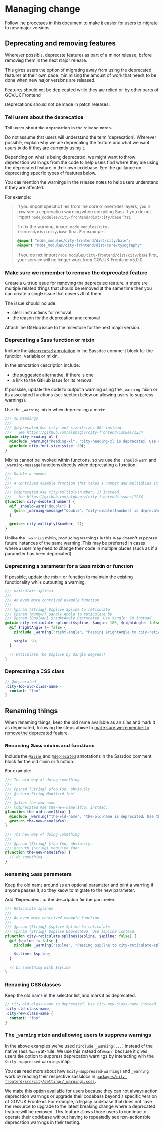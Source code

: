 # Managing change

Follow the processes in this document to make it easier for users to migrate to new major versions.

## Deprecating and removing features

Wherever possible, deprecate features as part of a minor release, before removing them in the next major release.

This gives users the option of migrating away from using the deprecated features at their own pace, minimising the amount of work that needs to be done when new major versions are released.

Features should not be deprecated while they are relied on by other parts of GOV.UK Frontend.

Deprecations should not be made in patch releases.

### Tell users about the deprecation

Tell users about the deprecation in the release notes.

Do not assume that users will understand the term 'deprecation'. Wherever possible, explain why we are deprecating the feature and what we want users to do if they are currently using it.

Depending on what is being deprecated, we might want to throw deprecation warnings from the code to help users find where they are using the deprecated feature in their own codebase. See the guidance on deprecating specific types of features below.

You can mention the warnings in the release notes to help users understand if they are affected.

For example:

> If you import specific files from the core or overrides layers, you’ll now see a deprecation warning when compiling Sass if you do not import `node_modules/city-frontend/dist/city/base` first.
>
> To fix the warning, import `node_modules/city-frontend/dist/city/base` first. For example:
>
> ```scss
> @import "node_modules/city-frontend/dist/city/base";
> @import "node_modules/city-frontend/dist/core/typography";
> ```
>
> If you do not import `node_modules/city-frontend/dist/city/base` first, your service will no longer work from GOV.UK Frontend v5.0.0.

### Make sure we remember to remove the deprecated feature

Create a GitHub issue for removing the deprecated feature. If there are multiple related things that should be removed at the same time then you can create a single issue that covers all of them.

The issue should include:

- clear instructions for removal
- the reason for the deprecation and removal

Attach the GitHub issue to the milestone for the next major version.

### Deprecating a Sass function or mixin

Include the [`@deprecated` annotation](http://sassdoc.com/annotations/#deprecated) in the Sassdoc comment block for the function, variable or mixin.

In the annotation description include:

- the suggested alternative, if there is one
- a link to the GitHub issue for its removal

If possible, update the code to output a warning using the `_warning` mixin or its associated functions (see section below on allowing users to suppress warnings).

Use the `_warning` mixin when deprecating a mixin:

```scss
/// XL headings
///
/// @deprecated Use city-font-size($size: 80) instead.
///   See https://github.com/alphagov/city-frontend/issues/1234
@mixin city-heading-xl {
  @include _warning("heading-xl", "city-heading-xl is deprecated. Use city-font-size(80) instead.");
  @include city-font-size($size: 80);
}
```

Mixins cannot be invoked within functions, so we use the `_should-warn` and `_warning-message` functions directly when deprecating a function:

```scss
/// Double a number
///
/// A contrived example function that takes a number and multiplies it by 2.
///
/// @deprecated Use city-multiply(number, 2) instead.
///   See https://github.com/alphagov/city-frontend/issues/1234
@function city-double($number) {
  @if _should-warn("double") {
    @warn _warning-message("double", "city-double($number) is deprecated. Use city-multiply($number, 2) instead.");
  }

  @return city-multiply($number, 2);
}
```

Unlike the `_warning` mixin, producing warnings in this way doesn't suppress future instances of the same warning. This may be preferred in cases where a user may need to change their code in multiple places (such as if a parameter has been deprecated).

### Deprecating a parameter for a Sass mixin or function

If possible, update the mixin or function to maintain the existing functionality while outputting a warning.

```scss
/// Reticulate splines
///
/// An even more contrived example function
///
/// @param {String} $spline Spline to reticulate
/// @param {Number} $angle Angle to reticulate by
/// @param {Boolean} $rightAngle Deprecated. Use $angle: 90 instead.
@mixin city-reticulate-splines($spline, $angle: 180, $rightAngle: false) {
  @if $rightAngle != false {
    @include _warning("right-angle", "Passing $rightAngle to city-reticulate-splines is deprecated. Pass $angle: 90 instead.");

    $angle: 90;
  }

  // Reticulate the $spline by $angle degrees!
}
```

### Deprecating a CSS class

```scss
// @deprecated
.city-foo-old-class-name {
  content: "foo";
}
```

## Renaming things

When renaming things, keep the old name available as an alias and mark it as deprecated, following the steps above to [make sure we remember to remove the deprecated feature](#make-sure-we-remember-to-remove-the-deprecated-feature).

### Renaming Sass mixins and functions

Include the [`@alias`](http://sassdoc.com/annotations/#alias) and [`@deprecated`](http://sassdoc.com/annotations/#deprecated) annotations in the Sassdoc comment block for the old mixin or function.

For example:

```scss
/// The old way of doing something
///
/// @param {String} $foo Foo, obviously.
/// @return String Modified foo!
///
/// @alias the-new-name
/// @deprecated Use the-new-name($foo) instead.
@function the-old-name($foo) {
  @include _warning("the-old-name", "the-old-name is deprecated. Use the-new-name instead.");
  @return the-new-name($foo);
}

/// The new way of doing something
///
/// @param {String} $foo Foo, obviously.
/// @return {String} Modified foo!
@function the-new-name($foo) {
  // do something...
}
```

### Renaming Sass parameters

Keep the old name around as an optional parameter and print a warning if anyone passes it, so they know to migrate to the new parameter.

Add 'Deprecated.' to the description for the parameter.

```scss
/// Reticulate splines
///
/// An even more contrived example function
///
/// @param {String} $spline Spline to reticulate
/// @param {String} $spilne Deprecated. Use $spline instead.
@function city-reticulate-splines($spline, $spilne: false) {
  @if $spilne != false {
    @include _warning("spilne", "Passing $spilne to city-reticulate-splines is deprecated. Pass $spline instead.");

    $spline: $spilne;
  }

  // Do something with $spline
}
```

### Renaming CSS classes

Keep the old name in the selector list, and mark it as deprecated.

```scss
// city-old-class-name is deprecated. Use city-new-class-name instead.
.city-old-class-name,
.city-new-class-name {
  content: "foo";
}
```

### The `_warning` mixin and allowing users to suppress warnings

In the above examples we've used `@include _warning(...)` instead of the native sass `@warn` at-rule. We use this instead of `@warn` because it gives users the option to suppress deprecation warnings by interacting with the `$city-suppressed-warnings` map.

You can read more about how `$city-suppressed-warnings` and `_warning` work by reading their respective sassdocs in [`packages/city-frontend/src/city/settings/_warnings.scss`](/packages/city-frontend/src/city/settings/_warnings.scss).

We make this option available for users because they can not always action deprecation warnings or upgrade their codebase beyond a specific version of GOV.UK Frontend. For example, a legacy codebase that does not have the resource to upgrade to the latest breaking change where a deprecated feature will be removed. This feature allows those users to continue to operate their codebase without having to repeatedly see non-actionable deprecation warnings in their testing.
